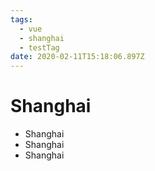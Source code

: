 ```yaml
---
tags:
  - vue
  - shanghai
  - testTag
date: 2020-02-11T15:18:06.897Z
---
```


# Shanghai

- Shanghai
- Shanghai
- Shanghai
